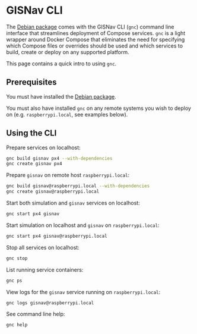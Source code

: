 # GISNav CLI

The [Debian package](/install-from-debian-package) comes with the GISNav CLI (`gnc`) command line interface that streamlines deployment of Compose services. `gnc` is a light wrapper around Docker Compose that eliminates the need for specifying which Compose files or overrides should be used and which services to build, create or deploy on any supported platform.

This page contains a quick intro to using `gnc`.

## Prerequisites

You must have installed the [Debian package](/install-from-debian-package).

You must also have installed `gnc` on any remote systems you wish to deploy on (e.g. `raspberrypi.local`, see examples below).

## Using the CLI

Prepare services on localhost:

```bash
gnc build gisnav px4 --with-dependencies
gnc create gisnav px4
```

Prepare `gisnav` on remote host `raspberrypi.local`:

```bash
gnc build gisnav@raspberrypi.local --with-dependencies
gnc create gisnav@raspberrypi.local
```


Start both simulation and `gisnav` services on localhost:

```bash
gnc start px4 gisnav
```

Start simulation on localhost and `gisnav` on `raspberrypi.local`:

```bash
gnc start px4 gisnav@raspberrypi.local
```

Stop all services on localhost:

```bash
gnc stop
```

List running service containers:

```bash
gnc ps
```

View logs for the `gisnav` service running on `raspberrypi.local`:

```bash
gnc logs gisnav@raspberrypi.local
```

See command line help:

```bash
gnc help
```
